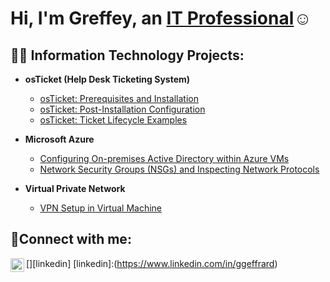<h1>Hi, I'm Greffey, an <a href="https://linkedin.com/in/ggeffrard">IT Professional</a>☺</h1>

<h2>👨‍💻 Information Technology Projects:</h2>

- <b>osTicket (Help Desk Ticketing System)</b>
  - [osTicket: Prerequisites and Installation](https://github.com/Ggeffrard/osticket-prereqs)
  - [osTicket: Post-Installation Configuration](https://github.com/Ggeffrard/post-install-config)
  - [osTicket: Ticket Lifecycle Examples](https://github.com/Ggeffrard/ticket-lifecycle)
- <b>Microsoft Azure</b>
  - [Configuring On-premises Active Directory within Azure VMs](https://github.com/Ggeffrard/configure-ad)
  - [Network Security Groups (NSGs) and Inspecting Network Protocols](https://github.com/Ggeffrard/azure-network-protocols)

- <b>Virtual Private Network</b>
  - [VPN Setup in Virtual Machine ](https://github.com/Ggeffrard/Setting-UP-A-VPN)
    
<h2>🤳Connect with me:</h2>

[<img align="left" alt="Josh | LinkedIn" width="22px" src="https://cdn.jsdelivr.net/npm/simple-icons@v3/icons/linkedin.svg" />][linkedin]
[linkedin]:(https://www.linkedin.com/in/ggeffrard)
